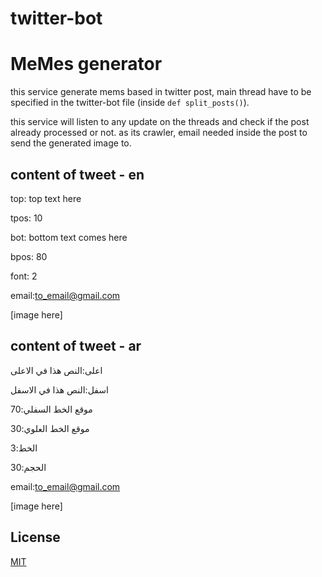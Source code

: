 # twitter-bot
# MeMes generator

this service generate mems based in twitter post, main thread have to be specified in the twitter-bot file (inside ```def split_posts()```). 

this service will listen to any update on the threads and check if the post already processed or not. as its crawler, email needed inside the post to send the generated image to. 


## content of tweet - en

top: top text here

tpos: 10 

bot: bottom text comes here

bpos: 80 

font: 2

email:to_email@gmail.com


[image here]

## content of tweet - ar

اعلى:النص هذا في الاعلى
 
اسفل:النص هذا في الاسفل 

موقع الخط السفلي:70 

موقع الخط العلوي:30 

الخط:3 

الحجم:30

email:to_email@gmail.com

[image here]


## License
[MIT](https://choosealicense.com/licenses/mit/)
